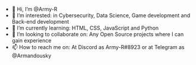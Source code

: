 - 👋 Hi, I’m @Army-R
- 👀 I’m interested: in Cybersecurity, Data Science, Game development and Back-end development 
- 🌱 I’m currently learning: HTML, CSS, JavaScript and Python
- 💞️ I’m looking to collaborate on: Any Open Source projects where I can gain experience 
- 📫 How to reach me on: At Discord as Army-R#8923 or at Telegram as @Armandousky

<!---
ArmandoR-code/ArmandoR-code is a ✨ special ✨ repository because its `README.md` (this file) appears on your GitHub profile.
You can click the Preview link to take a look at your changes.
--->
